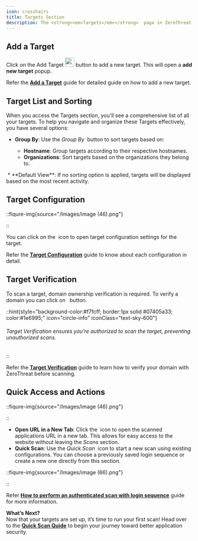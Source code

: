 ```yaml
---
icon: crosshairs
title: Targets Section
description: The <strong><em>Targets</em></strong>  page in ZeroThreat is your central hub for managing all aspects of scanning targets. From adding new targets to configuring and verifying them, this section provides all the tools you need to manage your web application security.
---
```


## Add a Target

Click on the Add Target <img src="/Images/image (49).png" alt="" data-size="line" style="display:inline; padding:0px; margin: 0px; width:25px;"> button to add a new target. This will open a **add new target** popup.

Refer the [**Add a Target**](add-a-target.md 'mention') guide for detailed guide on how to add a new target.

## Target List and Sorting

When you access the Targets section, you'll see a comprehensive list of all your targets. To help you navigate and organize these Targets effectively, you have several options:

- **Group By**: Use the _Group By_ <img src="/Images/image (54).png" alt="" data-size="line" style="display:inline"> button to sort targets based on:

  - **Hostname**: Group targets according to their respective hostnames.
  - **Organizations**: Sort targets based on the organizations they belong to.

<img src="/Images/image (53).png" alt="">
* **Default View**: If no sorting option is applied, targets will be displayed based on the most recent activity.

## Target Configuration&#x20;

::fiqure-img{source="/Images/image (46).png"}

<!-- <img src="/Images/image (46).png" alt="" > -->

::

You can click on the <img src="/Images/image (47).png" alt="" data-size="original" style="display:inline; margin:0px; padding:0px;"> icon to open target configuration settings for the target.

Refer the [**Target Configuration**](target-configuration.md 'mention') guide to know about each configuration in detail.

## Target Verification

To scan a target, domain ownership verification is required. To verify a domain you can click on <img src="/Images/image (48).png" alt="" data-size="original" style="display:inline; margin:0px 2px; padding:0px;"> button.

::hint{style="background-color:#f7fcff; border:1px solid #07405a33; color:#1e6995;" icon="circle-info" iconClass="text-sky-600"}

<h6> Target Verification ensures you’re authorized to scan the target, preventing unauthorized scans.</h6>
::

Refer the [**Target Verification**](target-verification.md 'mention') guide to learn how to verify your domain with ZeroThreat before scanning.

## Quick Access and Actions

::fiqure-img{source="/Images/image (46).png"}

<!-- <img src="/Images/image (46).png" alt="" > -->

::

- **Open URL in a New Tab**: Click the <img src="/Images/image (63).png" alt="" style="display:inline" > icon to open the scanned applications URL in a new tab. This allows for easy access to the website without leaving the _Scans_ section.
- **Quick Scan**: Use the _Quick Scan_ <img src="/Images/image (65).png" alt="" style="display:inline"> icon to start a new scan using existing configurations. You can choose a previously saved login sequence or create a new one directly from this section.

::fiqure-img{source="/Images/image (66).png"}

<!-- <img src="/Images/image (66).png" alt="" > -->

::

Refer [**How to perform an authenticated scan with login sequence**](../getting-started/authenticated-scan/scan-with-login-sequence#how-to-perform-an-authenticated-scan-with-login-sequence 'mention') guide for more information.

**What’s Next?**\
Now that your targets are set up, it’s time to run your first scan! Head over to the [**Quick Scan Quide**](../getting-started/publish-your-docs.md 'mention') to begin your journey toward better application security.
